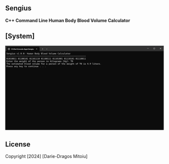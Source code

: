 ## Sengius

**C++ Command Line Human Body Blood Volume Calculator**

## [System]
![Sengius](./docs/sengius.png)

## License

Copyright [2024] [Darie-Dragos Mitoiu]

